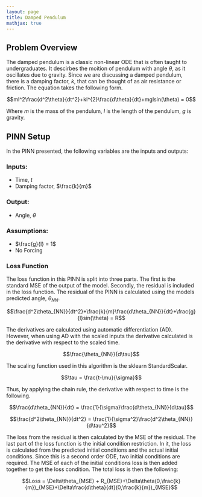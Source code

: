 ```yaml
---
layout: page
title: Damped Pendulum
mathjax: true
---
```


## Problem Overview
The damped pendulum is a classic non-linear ODE that is often taught to undergraduates. It descirbes the moition of 
pendulum with angle $\theta$, as it oscillates due to gravity. Since we are discussing a damped pendulum, there is a 
damping factor, $k$, that can be thought of as air resistance or friction. The equation takes the following form.

$$ml^2\frac{d^2\theta}{dt^2}+kl^{2}\frac{d\theta}{dt}+mglsin(\theta) = 0$$

Where $m$ is the mass of the pendulum, $l$ is the length of the pendulum, $g$ is gravity.
## PINN Setup
In the PINN presented, the following variables are the inputs and outputs:

### Inputs: 
- Time, $t$
- Damping factor, $\frac{k}{m}$

### Output:
- Angle, $\theta$

### Assumptions:
- $\frac{g}{l} = 1$
- No Forcing
### Loss Function
The loss function in this PINN is split into three parts. The first is the standard MSE of the output of the model.
Secondly, the residual is included in the loss function. The residual of the PINN  is calculated using the models predicted
angle, $\theta_{NN}$.

$$\frac{d^2\theta_{NN}}{dt^2}+\frac{k}{m}\frac{d\theta_{NN}}{dt}+\frac{g}{l}sin(\theta) = R$$

The derivatives are calculated using automatic differentiation (AD). However, when using AD with the scaled inputs the derivative
calculated is the derivative with respect to the scaled time.

$$\frac{\theta_{NN}}{d\tau}$$

The scaling function used in this algorithm is the sklearn StandardScalar.

$$\tau = \frac{t-\mu}{\sigma}$$

Thus, by applying the chain rule, the derivative with respect to time is the following.

$$\frac{d\theta_{NN}}{dt} = \frac{1}{\sigma}\frac{d\theta_{NN}}{d\tau}$$

$$\frac{d^2\theta_{NN}}{dt^2} = \frac{1}{\sigma^2}\frac{d^2\theta_{NN}}{d\tau^2}$$

The loss from the residual is then calculated by the MSE of the residual.
The last part of the loss function is the initial condition restriction. In it, the loss is calculated from the predicted
initial conditions and the actual initial conditions. Since this is a second order ODE, two initial conditions are required.
The MSE of each of the initial conditions loss is then added together to get the loss condition.
The total loss is then the following:

$$Loss = \Delta\theta_{MSE} + R_{MSE}+\Delta\theta(0,\frac{k}{m})_{MSE}+\Delta\frac{d\theta}{dt}(0,\frac{k}{m})_{MSE}$$